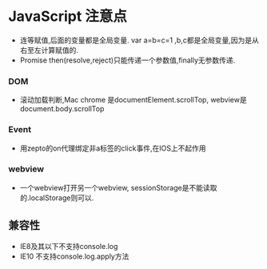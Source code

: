 # JavaScript 注意点

* 连等赋值,后面的变量都是全局变量. var a=b=c=1 ,b,c都是全局变量,因为是从右至左计算赋值的.
* Promise then(resolve,reject)只能传递一个参数值,finally无参数传递.


### DOM
* 滚动加载判断,Mac chrome 是documentElement.scrollTop, webview是document.body.scrollTop

### Event
* 用zepto的on代理绑定非a标签的click事件,在IOS上不起作用

### webview
* 一个webview打开另一个webview, sessionStorage是不能读取的.localStorage则可以.

## 兼容性
* IE8及其以下不支持console.log
* IE10 不支持console.log.apply方法
